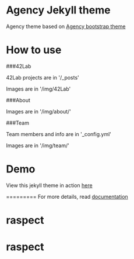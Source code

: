 Agency Jekyll theme
====================

Agency theme based on [Agency bootstrap theme ](http://startbootstrap.com/templates/agency/)

# How to use

###42Lab 

42Lab projects are in '/_posts'

Images are in '/img/42Lab'

###About

Images are in '/img/about/'

###Team

Team members and info are in '_config.yml'

Images are in '/img/team/'


# Demo

View this jekyll theme in action [here](https://y7kim.github.io/agency-jekyll-theme)

=========
For more details, read [documentation](http://jekyllrb.com/)
# raspect
# raspect
